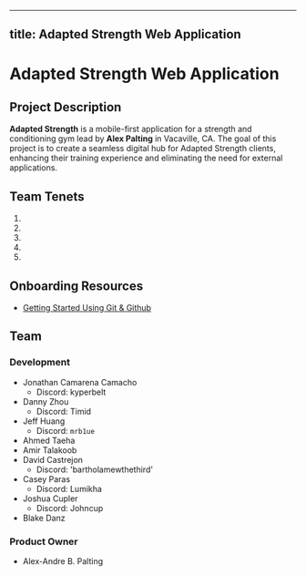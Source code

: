 - 	--
title: Adapted Strength Web Application
---

# Adapted Strength Web Application

## Project Description
**Adapted Strength** is a mobile-first application for a strength and conditioning gym lead by **Alex Palting** in Vacaville, CA. The goal of this project is to create a seamless digital hub for Adapted Strength clients, enhancing their training experience and eliminating the need for external applications.

## Team Tenets
1. 
2. 
3. 
4. 
5. 

## Onboarding Resources

* [Getting Started Using Git & Github](docs/using_git.md) 

## Team

### Development 
- Jonathan Camarena Camacho
    - Discord: kyperbelt
- Danny Zhou
    - Discord: Timid
- Jeff Huang
    - Discord: `mrb1ue`
- Ahmed Taeha
- Amir Talakoob
- David Castrejon
    - Discord: 'bartholamewthethird'
- Casey Paras
    - Discord: Lumikha
- Joshua Cupler
    - Discord: Johncup
- Blake Danz

### Product Owner
- Alex-Andre B. Palting
